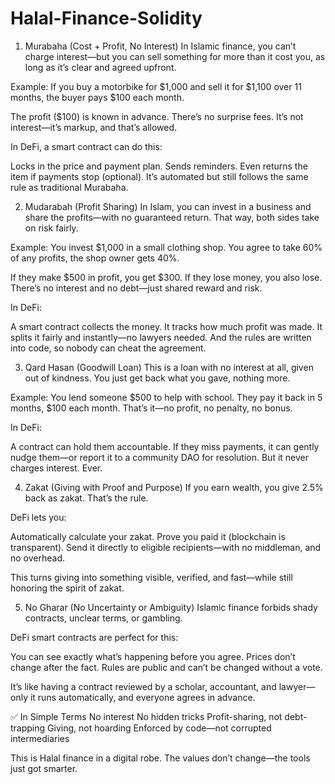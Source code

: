 # Halal-Finance-Solidity

1. Murabaha (Cost + Profit, No Interest)
In Islamic finance, you can’t charge interest—but you can sell something for more than it cost you, as long as it’s clear and agreed upfront.

Example: If you buy a motorbike for $1,000 and sell it for $1,100 over 11 months, the buyer pays $100 each month.

The profit ($100) is known in advance.
There’s no surprise fees.
It’s not interest—it’s markup, and that’s allowed.

In DeFi, a smart contract can do this:

Locks in the price and payment plan.
Sends reminders.
Even returns the item if payments stop (optional). It’s automated but still follows the same rule as traditional Murabaha.

2. Mudarabah (Profit Sharing)
In Islam, you can invest in a business and share the profits—with no guaranteed return. That way, both sides take on risk fairly.

Example: You invest $1,000 in a small clothing shop. You agree to take 60% of any profits, the shop owner gets 40%.

If they make $500 in profit, you get $300.
If they lose money, you also lose.
There’s no interest and no debt—just shared reward and risk.

In DeFi:

A smart contract collects the money.
It tracks how much profit was made.
It splits it fairly and instantly—no lawyers needed. And the rules are written into code, so nobody can cheat the agreement.

3. Qard Hasan (Goodwill Loan)
This is a loan with no interest at all, given out of kindness. You just get back what you gave, nothing more.

Example: You lend someone $500 to help with school. They pay it back in 5 months, $100 each month. That’s it—no profit, no penalty, no bonus.

In DeFi:

A contract can hold them accountable.
If they miss payments, it can gently nudge them—or report it to a community DAO for resolution. But it never charges interest. Ever.

4. Zakat (Giving with Proof and Purpose)
If you earn wealth, you give 2.5% back as zakat. That’s the rule.

DeFi lets you:

Automatically calculate your zakat.
Prove you paid it (blockchain is transparent).
Send it directly to eligible recipients—with no middleman, and no overhead.

This turns giving into something visible, verified, and fast—while still honoring the spirit of zakat.

5. No Gharar (No Uncertainty or Ambiguity)
Islamic finance forbids shady contracts, unclear terms, or gambling.

DeFi smart contracts are perfect for this:

You can see exactly what’s happening before you agree.
Prices don’t change after the fact.
Rules are public and can’t be changed without a vote.

It’s like having a contract reviewed by a scholar, accountant, and lawyer—only it runs automatically, and everyone agrees in advance.

✅ In Simple Terms
No interest
No hidden tricks
Profit-sharing, not debt-trapping
Giving, not hoarding
Enforced by code—not corrupted intermediaries

This is Halal finance in a digital robe. The values don’t change—the tools just got smarter. 
